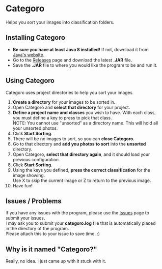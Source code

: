 # Categoro
Helps you sort your images into classification folders.

## Installing Categoro
* **Be sure you have at least Java 8 installed!** If not, download it from [Java's website](https://www.java.com/download/).
* Go to the [Releases](http://github.com/Techzune/Categoro/releases/latest) page and download the latest **.JAR** file.
* Save the **.JAR** file to where you would like the program to be and run it.

## Using Categoro
Categoro uses project directories to help you sort your images.
1. **Create a directory** for your images to be sorted in.
2. Open Categoro and **select that directory** for your project.
3. **Define a project name and classes** you wish to have. With each class, you must define a key to press to pick that class.  
   NOTE: You cannot use "unsorted" as a directory name. This will hold all your unsorted photos.
4. Click **Start Sorting**.
5. There will be no images to sort, so you can **close Categoro**.
6. Go to that directory and **add you photos to sort** into the **unsorted** directory.
7. Open Categoro, **select that directory again**, and it should load your previous configuration.
8. Click **Start Sorting**.
9. Using the keys you defined, **press the correct classification** for the image showing.  
   Use X to skip the current image or Z to return to the previous image.
10. Have fun!

## Issues / Problems
If you have any issues with the program, please use the [Issues](http://github.com/Techzune/Categoro/issues) page to submit your issues.  
I may ask you to submit your **categoro.log** file that is automatically placed in the directory of the program.  
Please attach this to your issue to save time. :)

## Why is it named "Categoro?"
Really, no idea. I just came up with it stuck with it.
